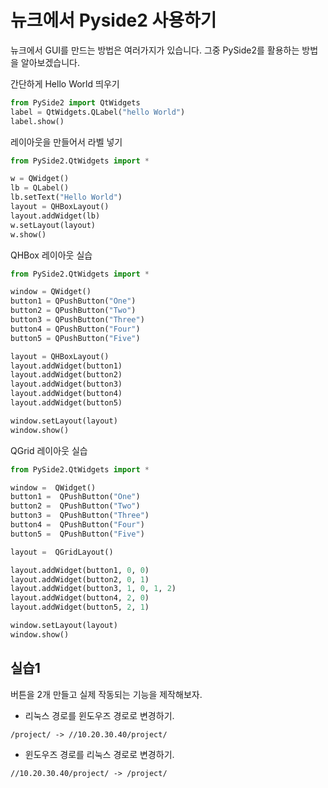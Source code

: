 # 뉴크에서 Pyside2 사용하기

뉴크에서 GUI를 만드는 방법은 여러가지가 있습니다.
그중 PySide2를 활용하는 방법을 알아보겠습니다.

간단하게 Hello World 띄우기
```python
from PySide2 import QtWidgets
label = QtWidgets.QLabel("hello World")
label.show()
```

레이아웃을 만들어서 라벨 넣기
```python
from PySide2.QtWidgets import *

w = QWidget()
lb = QLabel()
lb.setText("Hello World")
layout = QHBoxLayout()
layout.addWidget(lb)
w.setLayout(layout)
w.show()
```

QHBox 레이아웃 실습
```python
from PySide2.QtWidgets import *

window = QWidget()
button1 = QPushButton("One")
button2 = QPushButton("Two")
button3 = QPushButton("Three")
button4 = QPushButton("Four")
button5 = QPushButton("Five")

layout = QHBoxLayout()
layout.addWidget(button1)
layout.addWidget(button2)
layout.addWidget(button3)
layout.addWidget(button4)
layout.addWidget(button5)

window.setLayout(layout)
window.show()
```

QGrid 레이아웃 실습
```python
from PySide2.QtWidgets import *

window =  QWidget()
button1 =  QPushButton("One")
button2 =  QPushButton("Two")
button3 =  QPushButton("Three")
button4 =  QPushButton("Four")
button5 =  QPushButton("Five")

layout =  QGridLayout()

layout.addWidget(button1, 0, 0)
layout.addWidget(button2, 0, 1)
layout.addWidget(button3, 1, 0, 1, 2)
layout.addWidget(button4, 2, 0)
layout.addWidget(button5, 2, 1)

window.setLayout(layout)
window.show()
```

## 실습1
버튼을 2개 만들고 실제 작동되는 기능을 제작해보자.

- 리눅스 경로를 윈도우즈 경로로 변경하기.
```
/project/ -> //10.20.30.40/project/
```

- 윈도우즈 경로를 리눅스 경로로 변경하기.
```
//10.20.30.40/project/ -> /project/
```
